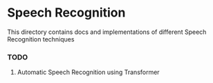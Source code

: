 # Speech Recognition
This directory contains docs and implementations of different Speech Recognition techniques

### TODO
1. Automatic Speech Recognition using Transformer